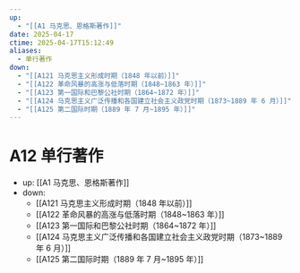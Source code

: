 ```yaml
---
up:
  - "[[A1 马克思、恩格斯著作]]"
date: 2025-04-17
ctime: 2025-04-17T15:12:49
aliases:
  - 单行著作
down:
  - "[[A121 马克思主义形成时期（1848 年以前）]]"
  - "[[A122 革命风暴的高涨与低落时期（1848~1863 年）]]"
  - "[[A123 第一国际和巴黎公社时期（1864~1872 年）]]"
  - "[[A124 马克思主义广泛传播和各国建立社会主义政党时期（1873~1889 年 6 月）]]"
  - "[[A125 第二国际时期（1889 年 7 月~1895 年）]]"
---
```


# A12 单行著作

- up: [[A1 马克思、恩格斯著作]]
- down:
	- [[A121 马克思主义形成时期（1848 年以前）]]
	- [[A122 革命风暴的高涨与低落时期（1848~1863 年）]]
	- [[A123 第一国际和巴黎公社时期（1864~1872 年）]]
	- [[A124 马克思主义广泛传播和各国建立社会主义政党时期（1873~1889 年 6 月）]]
	- [[A125 第二国际时期（1889 年 7 月~1895 年）]]

